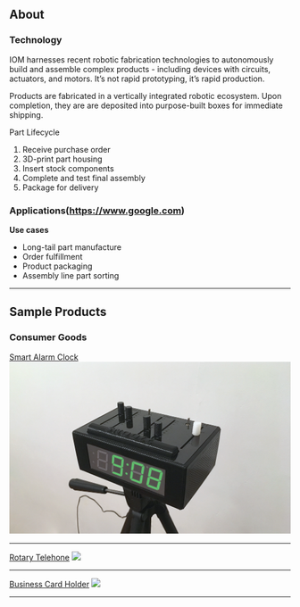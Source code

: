 ## About


### Technology
IOM harnesses recent robotic fabrication technologies to autonomously build and assemble complex products - including devices with circuits, actuators, and motors. It’s not rapid prototyping, it’s rapid production. 

Products are fabricated in a vertically integrated robotic ecosystem. Upon completion, they are are deposited into purpose-built boxes for immediate shipping. 

Part Lifecycle
1. Receive purchase order 
2. 3D-print part housing
3. Insert stock components 
4. Complete and test final assembly
5. Package for delivery

### Applications(https://www.google.com)
**Use cases**
- Long-tail part manufacture
- Order fulfillment
- Product packaging
- Assembly line part sorting

---

## Sample Products


### Consumer Goods

[Smart Alarm Clock](https://www.reggieraye.com/smart-alarm-clock)
<img src="images/product+photo+small.png"/>

---
[Rotary Telehone](https://www.reggieraye.com/resistance-phone)
<img src="images/dummy_thumbnail.jpg?raw=true"/>

---
[Business Card Holder](https://www.reggieraye.com/card-holder)
<img src="images/dummy_thumbnail.jpg?raw=true"/>

---





<!-- <p style="font-size:11px">Page template forked from <a href="https://github.com/evanca/quick-portfolio">evanca</a></p> -->
<!-- Remove above link if you don't want to attibute -->
